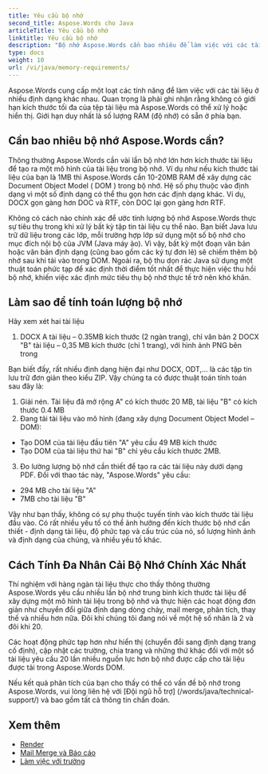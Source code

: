 ```yaml
---
title: Yêu cầu bộ nhớ
second_title: Aspose.Words cho Java
articleTitle: Yêu cầu bộ nhớ
linktitle: Yêu cầu bộ nhớ
description: "Bộ nhớ Aspose.Words cần bao nhiêu để làm việc với các tài liệu cho Java? Học những chi tiết."
type: docs
weight: 10
url: /vi/java/memory-requirements/
---
```


Aspose.Words cung cấp một loạt các tính năng để làm việc với các tài liệu ở nhiều định dạng khác nhau. Quan trọng là phải ghi nhận rằng không có giới hạn kích thước tối đa của tệp tài liệu mà Aspose.Words có thể xử lý hoặc hiển thị. Giới hạn duy nhất là số lượng RAM (độ nhớ) có sẵn ở phía bạn.

## Cần bao nhiêu bộ nhớ Aspose.Words cần?

Thông thường Aspose.Words cần vài lần bộ nhớ lớn hơn kích thước tài liệu để tạo ra một mô hình của tài liệu trong bộ nhớ. Ví dụ như nếu kích thước tài liệu của bạn là 1MB thì Aspose.Words cần 10-20MB RAM để xây dựng các Document Object Model ( DOM ) trong bộ nhớ. Hệ số phụ thuộc vào định dạng vì một số định dạng có thể thu gọn hơn các định dạng khác. Ví dụ, DOCX gọn gàng hơn DOC và RTF, còn DOC lại gọn gàng hơn RTF.

Không có cách nào chính xác để ước tính lượng bộ nhớ Aspose.Words thực sự tiêu thụ trong khi xử lý bất kỳ tập tin tài liệu cụ thể nào. Bạn biết Java lưu trữ dữ liệu trong các lớp, mỗi trường hợp lớp sử dụng một số bộ nhớ cho mục đích nội bộ của JVM (Java máy ảo). Vì vậy, bất kỳ một đoạn văn bản hoặc văn bản định dạng (cũng bao gồm các ký tự đơn lẻ) sẽ chiếm thêm bộ nhớ sau khi tải vào trong DOM. Ngoài ra, bộ thu dọn rác Java sử dụng một thuật toán phức tạp để xác định thời điểm tốt nhất để thực hiện việc thu hồi bộ nhớ, khiến việc xác định mức tiêu thụ bộ nhớ thực tế trở nên khó khăn.

## Làm sao để tính toán lượng bộ nhớ

Hãy xem xét hai tài liệu

1. DOCX A tài liệu – 0.35MB kích thước (2 ngàn trang), chỉ văn bản
2 DOCX "B" tài liệu – 0,35 MB kích thước (chỉ 1 trang), với hình ảnh PNG bên trong

Bạn biết đấy, rất nhiều định dạng hiện đại như DOCX, ODT,... là các tập tin lưu trữ đơn giản theo kiểu ZIP. Vậy chúng ta có được thuật toán tính toán sau đây là:
1. Giải nén. Tài liệu đã mở rộng A" có kích thước 20 MB, tài liệu "B" có kích thước 0.4 MB
2. Đang tải tài liệu vào mô hình (đang xây dựng Document Object Model – DOM):
* Tạo DOM của tài liệu đầu tiên "A" yêu cầu 49 MB kích thước
* Tạo DOM của tài liệu thứ hai "B" chỉ yêu cầu kích thước 2MB.
3. Đo lường lượng bộ nhớ cần thiết để tạo ra các tài liệu này dưới dạng PDF. Đối với thao tác này, "Aspose.Words" yêu cầu:
  * 294 MB cho tài liệu "A"
  * 7MB cho tài liệu "B"

Vậy như bạn thấy, không có sự phụ thuộc tuyến tính vào kích thước tài liệu đầu vào. Có rất nhiều yếu tố có thể ảnh hưởng đến kích thước bộ nhớ cần thiết - định dạng tài liệu, độ phức tạp và cấu trúc của nó, số lượng hình ảnh và định dạng của chúng, và nhiều yếu tố khác.

## Cách Tính Đa Nhân Cải Bộ Nhớ Chính Xác Nhất

Thí nghiệm với hàng ngàn tài liệu thực cho thấy thông thường Aspose.Words yêu cầu nhiều lần bộ nhớ trung bình kích thước tài liệu để xây dựng một mô hình tài liệu trong bộ nhớ và thực hiện các hoạt động đơn giản như chuyển đổi giữa định dạng dòng chảy, mail merge, phân tích, thay thế và nhiều hơn nữa. Đôi khi chúng tôi đang nói về một hệ số nhân là 2 và đôi khi 20.

Các hoạt động phức tạp hơn như hiển thị (chuyển đổi sang định dạng trang cố định), cập nhật các trường, chia trang và những thứ khác đối với một số tài liệu yêu cầu 20 lần nhiều nguồn lực hơn bộ nhớ được cấp cho tài liệu được tải trong Aspose.Words DOM.

Nếu kết quả phân tích của bạn cho thấy có thể có vấn đề bộ nhớ trong Aspose.Words, vui lòng liên hệ với [Đội ngũ hỗ trợ] (/words/java/technical-support/) và bao gồm tất cả thông tin chẩn đoán.

## Xem thêm

* [Render](/words/java/rendering/)
* [Mail Merge và Báo cáo](/words/java/mail-merge-and-reporting/)
* [Làm việc với trường](/words/java/working-with-fields/)
